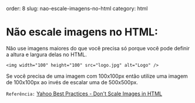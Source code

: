 order: 8
slug: nao-escale-imagens-no-html
category: html

# Não escale imagens no HTML:

Não use imagens maiores do que você precisa só porque você pode definir a altura e largura delas no HTML.

	<img width="100" height="100" src="logo.jpg" alt="Logo" /> 

Se você precisa de uma imagem com 100x100px então utilize uma imagem de 100x100px ao invés de escalar uma de 500x500px.

`Referência:` [Yahoo Best Practices - Don't Scale Images in HTML](http://developer.yahoo.com/performance/rules.html#no_scale)